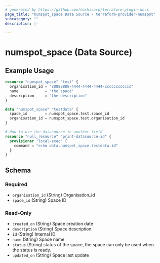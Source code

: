 ```yaml
---
# generated by https://github.com/hashicorp/terraform-plugin-docs
page_title: "numspot_space Data Source - terraform-provider-numspot"
subcategory: ""
description: |-
  
---
```


# numspot_space (Data Source)



## Example Usage

```terraform
resource "numspot_space" "test" {
  organisation_id = "88888888-4444-4444-4444-cccccccccccc"
  name            = "the space"
  description     = "the description"
}

data "numspot_space" "testdata" {
  space_id        = numspot_space.test.space_id
  organisation_id = numspot_space.test.organisation_id
}

# How to use the datasource in another field
resource "null_resource" "print-datasource-id" {
  provisioner "local-exec" {
    command = "echo data.numspot_space.testdata.id"
  }
}
```

<!-- schema generated by tfplugindocs -->
## Schema

### Required

- `organisation_id` (String) Organisation_id
- `space_id` (String) Space ID

### Read-Only

- `created_on` (String) Space creation date
- `description` (String) Space description
- `id` (String) Internal ID
- `name` (String) Space name
- `status` (String) status of the space, the space can only be used when the status is ready.
- `updated_on` (String) Space last update

